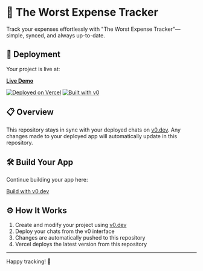 # 💸 The Worst Expense Tracker

Track your expenses effortlessly with "The Worst Expense Tracker"—simple, synced, and always up-to-date.

## 🚀 Deployment

Your project is live at:

**[Live Demo](https://vercel.com/pixweasther/v0-expense-tracker)**

[![Deployed on Vercel](https://img.shields.io/badge/Deployed%20on-Vercel-black?style=for-the-badge&logo=vercel)](https://vercel.com/pixweasther/v0-expense-tracker)
[![Built with v0](https://img.shields.io/badge/Built%20with-v0.dev-black?style=for-the-badge)](https://v0.dev/chat/projects/uGyWd47ZL4O)

## 📋 Overview

This repository stays in sync with your deployed chats on [v0.dev](https://v0.dev). Any changes made to your deployed app will automatically update in this repository.

## 🛠 Build Your App

Continue building your app here:

[Build with v0.dev](https://v0.dev/chat/projects/uGyWd47ZL4O)

## ⚙️ How It Works

1. Create and modify your project using [v0.dev](https://v0.dev)
2. Deploy your chats from the v0 interface
3. Changes are automatically pushed to this repository
4. Vercel deploys the latest version from this repository

---

Happy tracking! 💼
